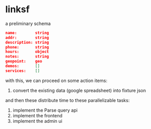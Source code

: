 linksf
======

a preliminary schema

```json
name:        string
addr:        string
description: string
phone:       string
hours:       object
notes:       string
geopoint:    geo
demos:       []
services:    []
```

with this, we can proceed on some action items:

1. convert the existing data (google spreadsheet) into fixture json

and then these distribute time to these parallelizable tasks:

1. implement the Parse query api
1. implement the frontend
1. implement the admin ui
